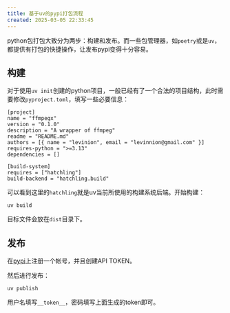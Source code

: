```yaml
---
title: 基于uv的pypi打包流程
created: 2025-03-05 22:33:45
---
```


python包打包大致分为两步：构建和发布。而一些包管理器，如`poetry`或是`uv`，都提供有打包的快捷操作，让发布pypi变得十分容易。

## 构建

对于使用`uv init`创建的python项目，一般已经有了一个合法的项目结构，此时需要修改`pyproject.toml`，填写一些必要信息：

```shell
[project]
name = "ffmpegx"
version = "0.1.0"
description = "A wrapper of ffmpeg"
readme = "README.md"
authors = [{ name = "levinion", email = "levinnion@gmail.com" }]
requires-python = ">=3.13"
dependencies = []

[build-system]
requires = ["hatchling"]
build-backend = "hatchling.build"
```

可以看到这里的`hatchling`就是uv当前所使用的构建系统后端。开始构建：

```shell
uv build
```

目标文件会放在`dist`目录下。

## 发布

在[pypi](https://pypi.org/)上注册一个帐号，并且创建API TOKEN。

然后进行发布：

```shell
uv publish
```

用户名填写`__token__`，密码填写上面生成的token即可。